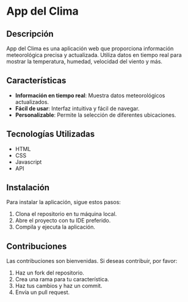 # App del Clima

## Descripción
App del Clima es una aplicación web que proporciona información meteorológica precisa y actualizada. Utiliza datos en tiempo real para mostrar la temperatura, humedad, velocidad del viento y más.

## Características
- **Información en tiempo real**: Muestra datos meteorológicos actualizados.
- **Fácil de usar**: Interfaz intuitiva y fácil de navegar.
- **Personalizable**: Permite la selección de diferentes ubicaciones.

## Tecnologías Utilizadas
- HTML
- CSS
- Javascript
- API

## Instalación
Para instalar la aplicación, sigue estos pasos:
1. Clona el repositorio en tu máquina local.
2. Abre el proyecto con tu IDE preferido.
3. Compila y ejecuta la aplicación.

## Contribuciones
Las contribuciones son bienvenidas. Si deseas contribuir, por favor:
1. Haz un fork del repositorio.
2. Crea una rama para tu característica.
3. Haz tus cambios y haz un commit.
4. Envía un pull request.


